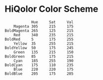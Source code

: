# HiQolor Color Scheme

                Hue     Sat     Val
        Magenta 305     215     175
    BoldMagenta 265     125     215
        Red     340     235     215
    BoldRed     5       175     255
        Yellow  35      255     215
    BoldYellow  50      175     245
        Green   135     215     150
    BoldGreen   85      175     215
        Cyan    185     255     190
    BoldCyan    175     110     235
        Blue    220     220     175
    BoldBlue    205     175     205
